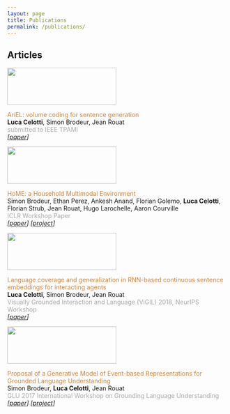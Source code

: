 ```yaml
---
layout: page
title: Publications
permalink: /publications/
---
```


## Articles


<tr>
   <td width="250"><img src="figs/recon_face-01.png" alt="" width="250" height="85"></td>
       <td valign="middle" width="760"><p><font color="Peru">AriEL: volume coding for sentence generation</font><br>
       <strong>Luca Celotti</strong>, Simon Brodeur, Jean Rouat <br>
<font color="#A9A9A9">submitted to IEEE TPAMI</font> <br> <em>
   <span style="font-weight: normal;">[<a href="https://arxiv.org/pdf/2003.13600.pdf" target="_blank">paper</a>]  </span>
   </em></p></td>
</tr>



<tr>
   <td width="250"><img src="figs/recon_face-01.png" alt="" width="250" height="85"></td>
       <td valign="middle" width="760"><p><font color="Peru">HoME: a Household Multimodal Environment</font><br>
       Simon Brodeur, Ethan Perez, Ankesh Anand, Florian Golemo, <strong>Luca Celotti</strong>, Florian Strub, Jean Rouat, Hugo Larochelle, Aaron
Courville <br>
<font color="#A9A9A9">ICLR Workshop Paper</font> <br> <em>
   <span style="font-weight: normal;">[<a href="https://openreview.net/pdf?id=B1pJ3dkwG" target="_blank">paper</a>] [<a href="https://home-platform.github.io/" target="_blank">project</a>] </span>
   </em></p></td>
</tr>


<tr>
   <td width="250"><img src="figs/recon_face-01.png" alt="" width="250" height="85"></td>
       <td valign="middle" width="760"><p><font color="Peru">Language coverage and generalization
in RNN-based continuous sentence embeddings
for interacting agents</font><br>
       <strong>Luca Celotti</strong>, Simon Brodeur,  Jean Rouat<br>
<font color="#A9A9A9"> Visually Grounded Interaction and Language (ViGIL) 2018, NeurIPS Workshop</font> <br> <em>
   <span style="font-weight: normal;">[<a href="https://nips2018vigil.github.io/static/papers/accepted/3.pdf" target="_blank">paper</a>]</span>
   </em></p></td>
</tr>


<tr>
   <td width="250"><img src="figs/recon_face-01.png" alt="" width="250" height="85"></td>
       <td valign="middle" width="760"><p><font color="Peru">Proposal of a Generative Model of Event-based Representations for Grounded Language Understanding</font><br>
       Simon Brodeur, <strong>Luca Celotti</strong>, Jean Rouat<br>
<font color="#A9A9A9">GLU 2017 International Workshop on Grounding Language Understanding</font> <br> <em>
<span style="font-weight: normal;">[<a href="http://www.speech.kth.se/glu2017/papers/GLU2017_paper_16.pdf" target="_blank">paper</a>] [<a href="https://ieee-dataport.org/open-access/create-multimodal-dataset-unsupervised-learning-and-generative-modeling-sensory-data" target="_blank">project</a>] </span>
   </em></p></td>
</tr>

          
